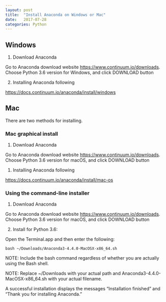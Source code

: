 ```yaml
---
layout: post
title:  "Install Anaconda on Windows or Mac"
date:   2017-07-28 
categories: Python
---
```

## Windows
1. Download Anaconda

Go to Anaconda download website <https://www.continuum.io/downloads>.
Choose Python 3.6 version for Windows, and click DOWNLOAD button

2. Installing Anaconda following

<https://docs.continuum.io/anaconda/install/windows>

## Mac

There are two methods for installing.

### Mac graphical install
1. Download Anaconda

Go to Anaconda download website <https://www.continuum.io/downloads>.
Choose Python 3.6 version for macOS, and click DOWNLOAD button

  1. Installing Anaconda following

<https://docs.continuum.io/anaconda/install/mac-os>

### Using the command-line installer

1. Download Anaconda

Go to Anaconda download website <https://www.continuum.io/downloads>.
Choose Python 3.6 version for macOS, and click DOWNLOAD button

2. Install for Python 3.6:

Open the Terminal.app and then enter the following:

```
bash ~/Downloads/Anaconda3-4.4.0-MacOSX-x86_64.sh
```

NOTE: Include the bash command regardless of whether you are actually using the Bash shell.

NOTE: Replace ~/Downloads with your actual path and Anaconda3-4.4.0-MacOSX-x86_64.sh with your actual filename.

A successful installation displays the messages “Installation finished” and “Thank you for installing Anaconda.”


